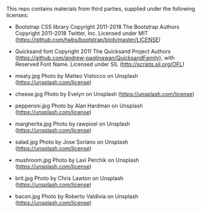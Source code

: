 This repo contains materials from third parties, supplied under the following licenses:

* Bootstrap CSS library
  Copyright 2011-2018 The Bootstrap Authors
  Copyright 2011-2018 Twitter, Inc.
  Licensed under MIT (https://github.com/twbs/bootstrap/blob/master/LICENSE)

* Quicksand font
  Copyright 2011 The Quicksand Project Authors (https://github.com/andrew-paglinawan/QuicksandFamily),
  with Reserved Font Name. Licensed under SIL (http://scripts.sil.org/OFL)

* meaty.jpg
  Photo by Matteo Vistocco on Unsplash (https://unsplash.com/license)
* cheese.jpg
  Photo by Evelyn on Unsplash (https://unsplash.com/license)
* pepperoni.jpg
  Photo by Alan Hardman on Unsplash (https://unsplash.com/license)
* margherita.jpg
  Photo by rawpixel on Unsplash (https://unsplash.com/license)
* salad.jpg
  Photo by Jose Soriano on Unsplash (https://unsplash.com/license)
* mushroom.jpg
  Photo by Lavi Perchik on Unsplash (https://unsplash.com/license)
* brit.jpg
  Photo by Chris Lawton on Unsplash (https://unsplash.com/license)
* bacon.jpg
  Photo by Roberto Valdivia on Unsplash (https://unsplash.com/license)
